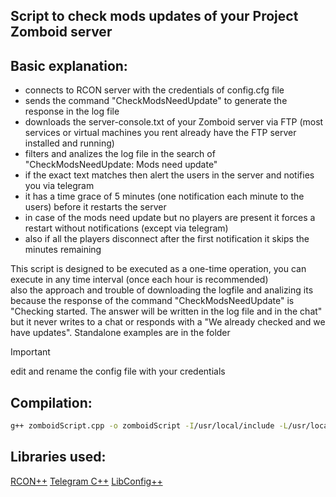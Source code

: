 ## Script to check mods updates of your Project Zomboid server

## Basic explanation:  
- connects to RCON server with the credentials of config.cfg file  
- sends the command "CheckModsNeedUpdate" to generate the response in the log file  
- downloads the server-console.txt of your Zomboid server via FTP (most services or virtual machines you rent already have the FTP server installed and running)  
- filters and analizes the log file in the search of "CheckModsNeedUpdate: Mods need update"  
- if the exact text matches then alert the users in the server and notifies you via telegram
- it has a time grace of 5 minutes (one notification each minute to the users) before it restarts the server
- in case of the mods need update but no players are present it forces a restart without notifications (except via telegram)
- also if all the players disconnect after the first notification it skips the minutes remaining

This script is designed to be executed as a one-time operation, you can execute in any time interval (once each hour is recommended)  
also the approach and trouble of downloading the logfile and analizing its because the response of the command "CheckModsNeedUpdate" is "Checking started. The answer will be written in the log file and in the chat" but it never writes to a chat or responds with a "We already checked and we have updates".
Standalone examples are in the folder  
  
> [!IMPORTANT] 
> edit and rename the config file with your credentials

## Compilation: 

```sh
g++ zomboidScript.cpp -o zomboidScript -I/usr/local/include -L/usr/local/lib -lTgBot -lboost_system -lssl -lcrypto -lpthread -lcurl -lrconpp -lconfig++
```

## Libraries used:


[RCON++](https://github.com/Jaskowicz1/rconpp)
[Telegram C++](https://github.com/reo7sp/tgbot-cpp/tree/master)
[LibConfig++](https://github.com/hyperrealm/libconfig)